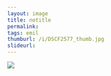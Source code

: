 ```yaml
---
layout: image
title: notitle
permalink: 
tags: emil
thumburl: /i/DSCF2577_thumb.jpg
slideurl: 
---
```


![]({{site.url}}/i/DSCF2577_thumb.jpg)


